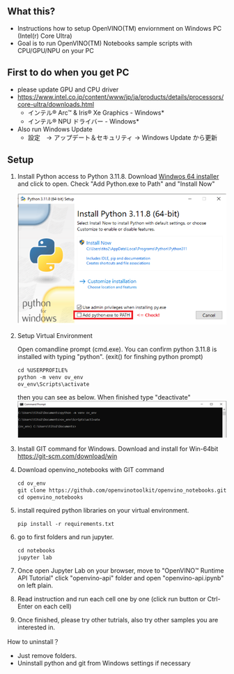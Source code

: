 ## What this?
- Instructions how to setup OpenVINO(TM) enviornment on Windows PC (Intel(r) Core Ultra)
- Goal is to run OpenVINO(TM) Notebooks sample scripts with CPU/GPU/NPU on your PC

## First to do when you get PC
- please update GPU and CPU driver
- https://www.intel.co.jp/content/www/jp/ja/products/details/processors/core-ultra/downloads.html
  - インテル® Arc™ & Iris® Xe Graphics - Windows*
  - インテル® NPU ドライバー - Windows*
- Also run Windows Update
  - 設定　-> アップデート＆セキュリティ -> Windows Update から更新
 
## Setup

1. Install Python
   access to Python 3.11.8. Download [Windwos 64 installer](https://www.python.org/ftp/python/3.11.8/python-3.11.8-amd64.exe) and click to open.
   Check "Add Python.exe to Path" and "Install Now"
   
   ![](python_installer.png)

3. Setup Virtual Environment
   
   Open comandline prompt (cmd.exe). You can confirm python 3.11.8 is installed with typing "python". (exit() for finshing python prompt)
   
   ```
   cd %USERPROFILE%
   python -m venv ov_env
   ov_env\Scripts\activate
   ```
   
   then you can see as below. When finished type "deactivate"
   ![](venv.png)

5. Install GIT command for Windows.
   Download and install for Win-64bit 
   https://git-scm.com/download/win

6. Download openvino_notebooks with GIT command

    ```
    cd ov_env
    git clone https://github.com/openvinotoolkit/openvino_notebooks.git
    cd openvino_notebooks
    ```

5. install required python libraries on your virtual environment.
   
    ```
    pip install -r requirements.txt
    ```

6. go to first folders and run jupyter.
   
   ```
   cd notebooks
   jupyter lab
   ```

8. Once open Jupyter Lab on your browser, move to "OpenVINO™ Runtime API Tutorial"
   click "openvino-api" folder and open "openvino-api.ipynb" on left plain.
   
   

10. Read instruction and run each cell one by one (click run button or Ctrl-Enter on each cell)

11. Once finished, please try other tutrials, also try other samples you are interested in. 

How to uninstall？
  - Just remove folders.
  - Uninstall python and git from Windows settings if necessary 
